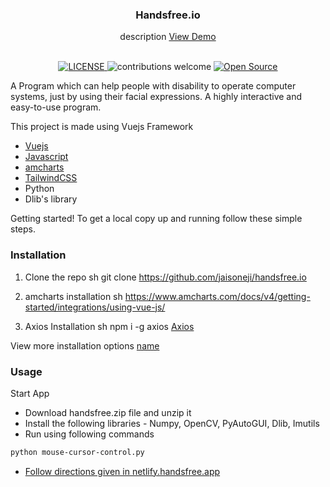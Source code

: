 <p align="center">

  <h3 align="center">Handsfree.io</h3>

  <p align="center">
    description 
    <a href="https://handsfree.netlify.app"> View Demo </a>
     <br />
    <br />
  </p>
<p align="center">
<a href="LICENSE_LINK">
    <img src="https://img.shields.io/github/license/mashape/apistatus.svg" alt="LICENSE">
</a>
<a>
    <img src="https://img.shields.io/badge/contributions-welcome-brightgreen.svg?style=flat" alt="contributions welcome">
</a>
<a href="#">
    <img src="https://badges.frapsoft.com/os/v1/open-source.svg?v=103" alt="Open Source">
</a>
</p>
</p>

A Program which can help people with disability to operate computer systems, just by using their facial expressions. A highly interactive and easy-to-use program. 

This project is made using Vuejs Framework

* [Vuejs](https://vuejs.org/)
* [Javascript](https://www.javascript.com/)
* [amcharts](https://www.amcharts.com/)
* [TailwindCSS](https://www.tailwindcss.com/)
* Python
* Dlib's library

Getting started!
To get a local copy up and running follow these simple steps.

### Installation
 
1. Clone the repo
sh
git clone https://github.com/jaisoneji/handsfree.io

2. amcharts installation
sh
https://www.amcharts.com/docs/v4/getting-started/integrations/using-vue-js/

3. Axios Installation
sh
npm i -g axios
[Axios](https://github.com/axios/axios)



View more installation options [name](link)

<!-- USAGE EXAMPLES -->
### Usage

Start App

* Download handsfree.zip file and unzip it
* Install the following libraries - Numpy, OpenCV, PyAutoGUI, Dlib, Imutils
* Run using following commands
 ```sh
python mouse-cursor-control.py 
 ```
 
 * [Follow directions given in netlify.handsfree.app](https://handsfree.netlify.app)

